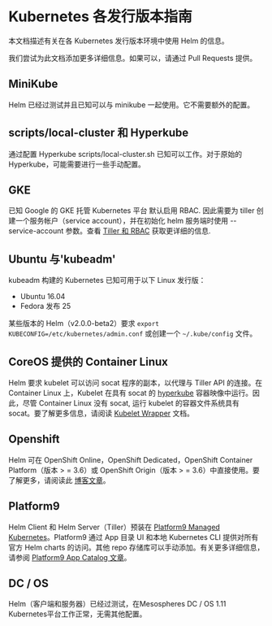# Kubernetes 各发行版本指南
本文档描述有关在各 Kubernetes 发行版本环境中使用 Helm 的信息。

我们尝试为此文档添加更多详细信息。如果可以，请通过 Pull Requests 提供。

## MiniKube
Helm 已经过测试并且已知可以与 minikube 一起使用。它不需要额外的配置。

## scripts/local-cluster 和 Hyperkube
通过配置 Hyperkube scripts/local-cluster.sh 已知可以工作。对于原始的 Hyperkube，可能需要进行一些手动配置。

## GKE
已知 Google 的 GKE 托管 Kubernetes 平台 默认启用 RBAC. 因此需要为 tiller 创建一个服务帐户（service account），并在初始化 helm 服务端时使用 --service-account 参数。查看 [Tiller 和 RBAC](rbac-zh_cn.md) 获取更详细的信息.

## Ubuntu 与'kubeadm'
kubeadm 构建的 Kubernetes 已知可用于以下 Linux 发行版：

- Ubuntu 16.04
- Fedora 发布 25

某些版本的 Helm（v2.0.0-beta2）要求 `export KUBECONFIG=/etc/kubernetes/admin.conf` 或创建一个 `~/.kube/config` 文件。

## CoreOS 提供的 Container Linux
Helm 要求 kubelet 可以访问 socat 程序的副本，以代理与 Tiller API 的连接。在 Container Linux 上，Kubelet 在具有 socat 的 [hyperkube](https://github.com/kubernetes/kubernetes/tree/master/cluster/images/hyperkube) 容器映像中运行。因此，尽管 Container Linux 没有 socat, 运行 kubelet 的容器​​文件系统具有 socat。要了解更多信息，请阅读 [Kubelet Wrapper](https://coreos.com/kubernetes/docs/latest/kubelet-wrapper.html) 文档。

## Openshift
Helm 可在 OpenShift Online，OpenShift Dedicated，OpenShift Container Platform（版本 > = 3.6）或 OpenShift Origin（版本 > = 3.6）中直接使用。要了解更多，请阅读此 [博客文章](https://blog.openshift.com/getting-started-helm-openshift/)。

## Platform9
Helm Client 和 Helm Server（Tiller）预装在 [Platform9 Managed Kubernetes](https://platform9.com/managed-kubernetes/?utm_source=helm_distro_notes)。Platform9 通过 App 目录 UI 和本地 Kubernetes CLI 提供对所有官方 Helm charts 的访问。其他 repo 存储库可以手动添加。有关更多详细信息，请参阅 [Platform9 App Catalog 文章](https://blog.openshift.com/getting-started-helm-openshift/)。

## DC / OS
Helm（客户端和服务器）已经过测试，在Mesospheres DC / OS 1.11 Kubernetes平台工作正常，无需其他配置。
